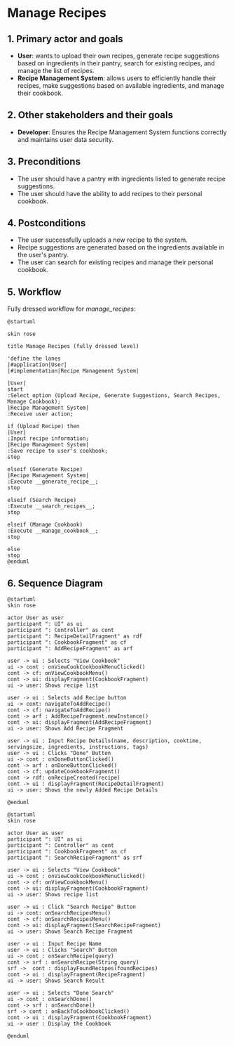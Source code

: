 # Manage Recipes

## 1. Primary actor and goals
* __User__: wants to upload their own recipes, generate recipe suggestions based on ingredients in their pantry, search for existing recipes, and manage the list of recipes.
* __Recipe Management System__: allows users to efficiently handle their recipes, make suggestions based on available ingredients, and manage their cookbook.


## 2. Other stakeholders and their goals

* __Developer__: Ensures the Recipe Management System functions correctly and maintains user data security.


## 3. Preconditions

* The user should have a pantry with ingredients listed to generate recipe suggestions.
* The user should have the ability to add recipes to their personal cookbook.

## 4. Postconditions

* The user successfully uploads a new recipe to the system.
* Recipe suggestions are generated based on the ingredients available in the user's pantry.
* The user can search for existing recipes and manage their personal cookbook.


## 5. Workflow

Fully dressed workflow for _manage_recipes_:

```plantuml
@startuml

skin rose

title Manage Recipes (fully dressed level)

'define the lanes
|#application|User|
|#implementation|Recipe Management System|

|User|
start
:Select option (Upload Recipe, Generate Suggestions, Search Recipes, Manage Cookbook);
|Recipe Management System|
:Receive user action;

if (Upload Recipe) then
|User|
:Input recipe information;
|Recipe Management System|
:Save recipe to user's cookbook;
stop

elseif (Generate Recipe)
|Recipe Management System|
:Execute __generate_recipe__;
stop

elseif (Search Recipe)
:Execute __search_recipes__;
stop

elseif (Manage Cookbook)
:Execute __manage_cookbook__;
stop

else
stop
@enduml

```

## 6. Sequence Diagram

```plantuml
@startuml
skin rose

actor User as user
participant ": UI" as ui
participant ": Controller" as cont
participant ": RecipeDetailFragment" as rdf
participant ": CookbookFragment" as cf
participant ": AddRecipeFragment" as arf

user -> ui : Selects "View Cookbook"
ui -> cont : onViewCookCookbookMenuClicked()
cont -> cf: onViewCookbookMenu()
cont -> ui: displayFragment(CookbookFragment)
ui -> user: Shows recipe list

user -> ui : Selects add Recipe button
ui -> cont: navigateToAddRecipe()
cont -> cf: navigateToAddRecipe()
cont -> arf : AddRecipeFragment.newInstance()
cont -> ui: displayFragment(AddRecipeFragment)
ui -> user: Shows Add Recipe Fragment

user -> ui : Input Recipe Details(name, description, cooktime, servingsize, ingredients, instructions, tags)
user -> ui : Clicks "Done" Button
ui -> cont : onDoneButtonClicked()
cont -> arf : onDoneButtonClicked()
cont -> cf: updateCookbookFragment()
cont -> rdf: onRecipeCreated(recipe)
cont -> ui : displayFragment(RecipeDetailFragment)
ui -> user: Shows the newly Added Recipe Details

@enduml
````

```plantuml
@startuml
skin rose

actor User as user
participant ": UI" as ui
participant ": Controller" as cont
participant ": CookbookFragment" as cf
participant ": SearchRecipeFragment" as srf

user -> ui : Selects "View Cookbook"
ui -> cont : onViewCookCookbookMenuClicked()
cont -> cf: onViewCookbookMenu()
cont -> ui: displayFragment(CookbookFragment)
ui -> user: Shows recipe list

user -> ui : Click "Search Recipe" Button
ui -> cont: onSearchRecipesMenu()
cont -> cf: onSearchRecipesMenu()
cont -> ui: displayFragment(SearchRecipeFragment)
ui -> user: Shows Search Recipe Fragment

user -> ui : Input Recipe Name
user -> ui : Clicks "Search" Button
ui -> cont : onSearchRecipe(query)
cont -> srf : onSearchRecipe(String query)
srf ->  cont : displayFoundRecipes(foundRecipes)
cont -> ui : displayFragment(RecipeFragment)
ui -> user: Shows Search Result

user -> ui : Selects "Done Search"
ui -> cont : onSearchDone()
cont -> srf : onSearchDone()
srf -> cont : onBackToCookbookClicked() 
cont -> ui : displayFragment(CookbookFragment)
ui -> user : Display the Cookbook

@enduml
````
